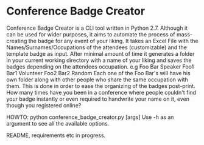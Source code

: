 <h1>Conference Badge Creator</h1>

Conference Badge Creator is a CLI tool written in Python 2.7. Although it can be used for wider purposes, it aims to automate the process of mass-creating the badge for any event of your liking. It takes an Excel File with the Names/Surnames/Occupations of the attendees (customizable) and the template badge as input. After minimal amount of time it generates a folder in your current working directory with a name of your liking and saves the badges depending on the attendees occupation.
e.g
Foo Bar Speaker
Foo1 Bar1 Volunteer
Foo2 Bar2 Random
Each one of the Foo Bar's will have his own folder along with other people who share the same occupation with them. This is done in order to ease the organizing of the badges post-print. How many times have you been in a conference where people couldn't find your badge instantly or even required to handwrite your name on it, even though you registered online?

HOWTO:
python conference_badge_creator.py [args]
Use -h as an argument to see all the available options.



README, requirements etc in progress.
